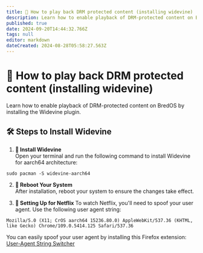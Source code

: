 ```yaml
---
title: 🎥 How to play back DRM protected content (installing widevine)
description: Learn how to enable playback of DRM-protected content on BredOS by installing the Widevine plugin
published: true
date: 2024-09-20T14:44:32.766Z
tags: null
editor: markdown
dateCreated: 2024-08-28T05:58:27.563Z
---
```


# 🎥 How to play back DRM protected content (installing widevine)

Learn how to enable playback of DRM-protected content on BredOS by installing the Widevine plugin.

## 🛠️ Steps to Install Widevine

1. **🔧 Install Widevine**\
   Open your terminal and run the following command to install Widevine for aarch64 architecture:

```
sudo pacman -S widevine-aarch64
```

2. **🔄 Reboot Your System**\
   After installation, reboot your system to ensure the changes take effect.

3. **🍿 Setting Up for Netflix**
   To watch Netflix, you'll need to spoof your user agent. Use the following user agent string:

```
Mozilla/5.0 (X11; CrOS aarch64 15236.80.0) AppleWebKit/537.36 (KHTML, like Gecko) Chrome/109.0.5414.125 Safari/537.36
```

You can easily spoof your user agent by installing this Firefox extension: [User-Agent String Switcher](https://addons.mozilla.org/en-GB/firefox/addon/user-agent-string-switcher/)


